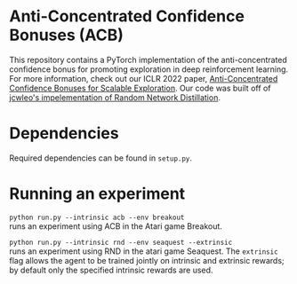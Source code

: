 # Anti-Concentrated Confidence Bonuses (ACB)

This repository contains a PyTorch implementation of the anti-concentrated confidence bonus for promoting exploration in deep reinforcement learning. For more information, check out our ICLR 2022 paper, [Anti-Concentrated Confidence Bonuses for Scalable Exploration](https://arxiv.org/abs/2110.11202). Our code was built off of [jcwleo's impelementation of Random Network Distillation](https://github.com/jcwleo/random-network-distillation-pytorch). 

# Dependencies

Required dependencies can be found in `setup.py`.

# Running an experiment

`python run.py --intrinsic acb --env breakout`\
runs an experiment using ACB in the Atari game Breakout.

`python run.py --intrinsic rnd --env seaquest --extrinsic`\
runs an experiment using RND in the atari game Seaquest. The `extrinsic` flag allows the agent to be trained jointly on intrinsic and extrinsic rewards; by default only the specified intrinsic rewards are used.


